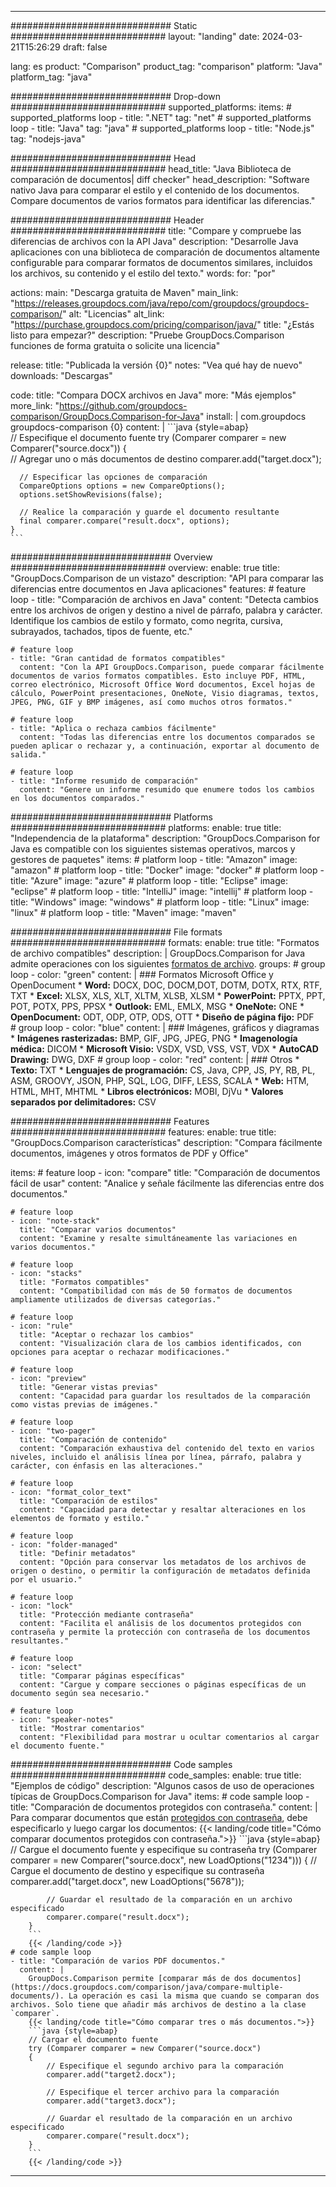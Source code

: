 
---
############################# Static ############################
layout: "landing"
date: 2024-03-21T15:26:29
draft: false

lang: es
product: "Comparison"
product_tag: "comparison"
platform: "Java"
platform_tag: "java"

############################# Drop-down ############################
supported_platforms:
  items:
    # supported_platforms loop
    - title: ".NET"
      tag: "net"
    # supported_platforms loop
    - title: "Java"
      tag: "java"
    # supported_platforms loop
    - title: "Node.js"
      tag: "nodejs-java"

############################# Head ############################
head_title: "Java Biblioteca de comparación de documentos| diff checker"
head_description: "Software nativo Java para comparar el estilo y el contenido de los documentos. Compare documentos de varios formatos para identificar las diferencias."

############################# Header ############################
title: "Compare y compruebe las diferencias de archivos con la API Java"
description: "Desarrolle Java aplicaciones con una biblioteca de comparación de documentos altamente configurable para comparar formatos de documentos similares, incluidos los archivos, su contenido y el estilo del texto."
words:
  for: "por"

actions:
  main: "Descarga gratuita de Maven"
  main_link: "https://releases.groupdocs.com/java/repo/com/groupdocs/groupdocs-comparison/"
  alt: "Licencias"
  alt_link: "https://purchase.groupdocs.com/pricing/comparison/java/"
  title: "¿Estás listo para empezar?"
  description: "Pruebe GroupDocs.Comparison funciones de forma gratuita o solicite una licencia"

release:
  title: "Publicada la versión {0}"
  notes: "Vea qué hay de nuevo"
  downloads: "Descargas"

code:
  title: "Compara DOCX archivos en Java"
  more: "Más ejemplos"
  more_link: "https://github.com/groupdocs-comparison/GroupDocs.Comparison-for-Java"
  install: |
    <dependency>
      <groupId>com.groupdocs</groupId>
      <artifactId>groupdocs-comparison</artifactId>
      <version>{0}</version>
    </dependency>
  content: |
    ```java {style=abap}  
    // Especifique el documento fuente
    try (Comparer comparer = new Comparer("source.docx"))
    {    
      // Agregar uno o más documentos de destino
      comparer.add("target.docx");

      // Especificar las opciones de comparación
      CompareOptions options = new CompareOptions();
      options.setShowRevisions(false);

      // Realice la comparación y guarde el documento resultante
      final comparer.compare("result.docx", options);
    }    
    ```

############################# Overview ############################
overview:
  enable: true
  title: "GroupDocs.Comparison de un vistazo"
  description: "API para comparar las diferencias entre documentos en Java aplicaciones"
  features:
    # feature loop
    - title: "Comparación de archivos en Java"
      content: "Detecta cambios entre los archivos de origen y destino a nivel de párrafo, palabra y carácter. Identifique los cambios de estilo y formato, como negrita, cursiva, subrayados, tachados, tipos de fuente, etc."

    # feature loop
    - title: "Gran cantidad de formatos compatibles"
      content: "Con la API GroupDocs.Comparison, puede comparar fácilmente documentos de varios formatos compatibles. Esto incluye PDF, HTML, correo electrónico, Microsoft Office Word documentos, Excel hojas de cálculo, PowerPoint presentaciones, OneNote, Visio diagramas, textos, JPEG, PNG, GIF y BMP imágenes, así como muchos otros formatos."

    # feature loop
    - title: "Aplica o rechaza cambios fácilmente"
      content: "Todas las diferencias entre los documentos comparados se pueden aplicar o rechazar y, a continuación, exportar al documento de salida."

    # feature loop
    - title: "Informe resumido de comparación"
      content: "Genere un informe resumido que enumere todos los cambios en los documentos comparados."

############################# Platforms ############################
platforms:
  enable: true
  title: "Independencia de la plataforma"
  description: "GroupDocs.Comparison for Java es compatible con los siguientes sistemas operativos, marcos y gestores de paquetes"
  items:
    # platform loop
    - title: "Amazon"
      image: "amazon"
    # platform loop
    - title: "Docker"
      image: "docker"
    # platform loop
    - title: "Azure"
      image: "azure"
    # platform loop
    - title: "Eclipse"
      image: "eclipse"
    # platform loop
    - title: "IntelliJ"
      image: "intellij"
    # platform loop
    - title: "Windows"
      image: "windows"
    # platform loop
    - title: "Linux"
      image: "linux"
    # platform loop
    - title: "Maven"
      image: "maven"

############################# File formats ############################
formats:
  enable: true
  title: "Formatos de archivo compatibles"
  description: |
    GroupDocs.Comparison for Java admite operaciones con los siguientes [formatos de archivo](https://docs.groupdocs.com/comparison/java/supported-document-formats/).
  groups:
    # group loop
    - color: "green"
      content: |
        ### Formatos Microsoft Office y OpenDocument
        * **Word:** DOCX, DOC, DOCM,DOT, DOTM, DOTX, RTX, RTF, TXT
        * **Excel:** XLSX, XLS, XLT, XLTM, XLSB, XLSM
        * **PowerPoint:** PPTX, PPT, POT, POTX, PPS, PPSX
        * **Outlook:** EML, EMLX, MSG
        * **OneNote:** ONE
        * **OpenDocument:** ODT, ODP, OTP, ODS, OTT
        * **Diseño de página fijo:** PDF        
    # group loop
    - color: "blue"
      content: |
        ### Imágenes, gráficos y diagramas
        * **Imágenes rasterizadas:** BMP, GIF, JPG, JPEG, PNG
        * **Imagenología médica:** DICOM
        * **Microsoft Visio:** VSDX, VSD, VSS, VST, VDX
        * **AutoCAD Drawing:** DWG, DXF
      # group loop
    - color: "red"
      content: |
        ### Otros
        * **Texto:** TXT
        * **Lenguajes de programación:** CS, Java, CPP, JS, PY, RB, PL, ASM, GROOVY, JSON, PHP, SQL, LOG, DIFF, LESS, SCALA
        * **Web:** HTM, HTML, MHT, MHTML
        * **Libros electrónicos:** MOBI, DjVu
        * **Valores separados por delimitadores:** CSV

############################# Features ############################
features:
  enable: true
  title: "GroupDocs.Comparison características"
  description: "Compara fácilmente documentos, imágenes y otros formatos de PDF y Office"

  items:
    # feature loop
    - icon: "compare"
      title: "Comparación de documentos fácil de usar"
      content: "Analice y señale fácilmente las diferencias entre dos documentos."

    # feature loop
    - icon: "note-stack"
      title: "Comparar varios documentos"
      content: "Examine y resalte simultáneamente las variaciones en varios documentos."

    # feature loop
    - icon: "stacks"
      title: "Formatos compatibles"
      content: "Compatibilidad con más de 50 formatos de documentos ampliamente utilizados de diversas categorías."

    # feature loop
    - icon: "rule"
      title: "Aceptar o rechazar los cambios"
      content: "Visualización clara de los cambios identificados, con opciones para aceptar o rechazar modificaciones."

    # feature loop
    - icon: "preview"
      title: "Generar vistas previas"
      content: "Capacidad para guardar los resultados de la comparación como vistas previas de imágenes."

    # feature loop
    - icon: "two-pager"
      title: "Comparación de contenido"
      content: "Comparación exhaustiva del contenido del texto en varios niveles, incluido el análisis línea por línea, párrafo, palabra y carácter, con énfasis en las alteraciones."

    # feature loop
    - icon: "format_color_text"
      title: "Comparación de estilos"
      content: "Capacidad para detectar y resaltar alteraciones en los elementos de formato y estilo."

    # feature loop
    - icon: "folder-managed"
      title: "Definir metadatos"
      content: "Opción para conservar los metadatos de los archivos de origen o destino, o permitir la configuración de metadatos definida por el usuario."

    # feature loop
    - icon: "lock"
      title: "Protección mediante contraseña"
      content: "Facilita el análisis de los documentos protegidos con contraseña y permite la protección con contraseña de los documentos resultantes."

    # feature loop
    - icon: "select"
      title: "Comparar páginas específicas"
      content: "Cargue y compare secciones o páginas específicas de un documento según sea necesario."

    # feature loop
    - icon: "speaker-notes"
      title: "Mostrar comentarios"
      content: "Flexibilidad para mostrar u ocultar comentarios al cargar el documento fuente."

############################# Code samples ############################
code_samples:
  enable: true
  title: "Ejemplos de código"
  description: "Algunos casos de uso de operaciones típicas de GroupDocs.Comparison for Java"
  items:
    # code sample loop
    - title: "Comparación de documentos protegidos con contraseña."
      content: |
        Para comparar documentos que están [protegidos con contraseña](https://docs.groupdocs.com/comparison/java/load-password-protected-documents/), debe especificarlo y luego cargar los documentos:
        {{< landing/code title="Cómo comparar documentos protegidos con contraseña.">}}
        ```java {style=abap}
        // Cargue el documento fuente y especifique su contraseña
        try (Comparer comparer = new Comparer("source.docx", new LoadOptions("1234")))
        {
            // Cargue el documento de destino y especifique su contraseña
            comparer.add("target.docx", new LoadOptions("5678"));
        
            // Guardar el resultado de la comparación en un archivo especificado
            comparer.compare("result.docx");
        }
        ```
        {{< /landing/code >}}
    # code sample loop
    - title: "Comparación de varios PDF documentos."
      content: |
        GroupDocs.Comparison permite [comparar más de dos documentos](https://docs.groupdocs.com/comparison/java/compare-multiple-documents/). La operación es casi la misma que cuando se comparan dos archivos. Solo tiene que añadir más archivos de destino a la clase `comparer`.
        {{< landing/code title="Cómo comparar tres o más documentos.">}}
        ```java {style=abap}   
        // Cargar el documento fuente
        try (Comparer comparer = new Comparer("source.docx") 
        {
            // Especifique el segundo archivo para la comparación
            comparer.add("target2.docx");

            // Especifique el tercer archivo para la comparación
            comparer.add("target3.docx");

            // Guardar el resultado de la comparación en un archivo especificado
            comparer.compare("result.docx");
        }
        ```
        {{< /landing/code >}}

---

